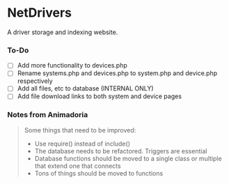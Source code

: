 # NetDrivers
A driver storage and indexing website.

### To-Do
- [ ] Add more functionality to devices.php
- [ ] Rename systems.php and devices.php to system.php and device.php respectively
- [ ] Add all files, etc to database (INTERNAL ONLY)
- [ ] Add file download links to both system and device pages

### Notes from Animadoria
> Some things that need to be improved:
>
> - Use require() instead of include()
> - The database needs to be refactored. Triggers are essential
> - Database functions should be moved to a single class or multiple that extend one that connects
> - Tons of things should be moved to functions

